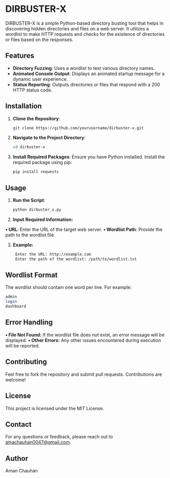 # DIRBUSTER-X

DIRBUSTER-X is a simple Python-based directory busting tool that helps in discovering hidden directories and files on a web server. It utilizes a wordlist to make HTTP requests and checks for the existence of directories or files based on the responses.

## Features

- **Directory Fuzzing**: Uses a wordlist to test various directory names.
- **Animated Console Output**: Displays an animated startup message for a dynamic user experience.
- **Status Reporting**: Outputs directories or files that respond with a 200 HTTP status code.

## Installation

1. **Clone the Repository**:
   ```bash
   git clone https://github.com/yourusername/dirbuster-x.git
   ```
2. **Navigate to the Project Directory**:
   ```bash
   cd dirbuster-x
   ```
3. **Install Required Packages**:
   Ensure you have Python installed. Install the required package using pip:
   ```bash
   pip install requests
   ```
## Usage
1. **Run the Script**:
   ```bash
   python dirbuster_x.py
   ```
   
2. **Input Required Information:**

**• URL**: Enter the URL of the target web server.
**• Wordlist Path**: Provide the path to the wordlist file.

3. **Example:**

   ```bash
    Enter the URL: http://example.com
    Enter the path of the wordlist: /path/to/wordlist.txt
   ```
## Wordlist Format
The wordlist should contain one word per line. For example:

  ```bash
  admin
  login
  dashboard
  ```
## Error Handling
**• File Not Found:** If the wordlist file does not exist, an error message will be displayed.
**• Other Errors:** Any other issues encountered during execution will be reported.

## Contributing
Feel free to fork the repository and submit pull requests. Contributions are welcome!

## License
This project is licensed under the MIT License.

## Contact
For any questions or feedback, please reach out to amachauhan0047@gmail.com.

## Author
Aman Chauhan

